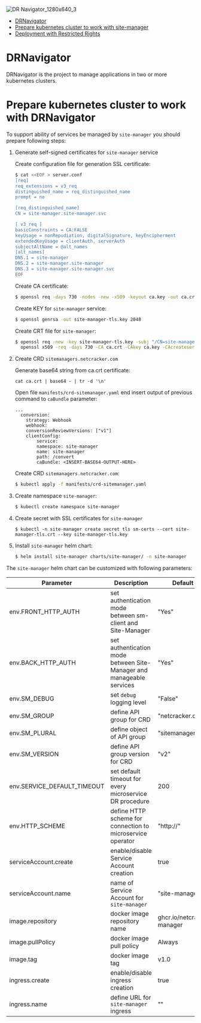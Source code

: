 ![DR Navigator_1280х640_3](https://user-images.githubusercontent.com/5212888/162979551-96cf5038-2015-4b45-9e02-94ed1a8cbd3f.png)

<!-- MarkdownTOC autolink="true" bracket="round" depth="3" -->
- [DRNavigator](#)
- [Prepare kubernetes cluster to work with site-manager](#prepare-kubernetes-cluster-to-work-with-site-manager)
- [Deployment with Restricted Rights](#deployment-with-restricted-rights)

<!-- /MarkdownTOC -->

# DRNavigator

DRNavigator is the project to manage applications in two or more kubernetes clusters.

# Prepare kubernetes cluster to work with DRNavigator

To support ability of services be managed by `site-manager` you should prepare following steps:

1. Generate self-signed certificates for `site-manager` service

    Create configuration file for generation SSL certificate:

    ```bash
    $ cat <<EOF > server.conf 
    [req]
    req_extensions = v3_req
    distinguished_name = req_distinguished_name
    prompt = no

    [req_distinguished_name]
    CN = site-manager.site-manager.svc

    [ v3_req ]
    basicConstraints = CA:FALSE
    keyUsage = nonRepudiation, digitalSignature, keyEncipherment
    extendedKeyUsage = clientAuth, serverAuth
    subjectAltName = @alt_names
    [alt_names]
    DNS.1 = site-manager
    DNS.2 = site-manager.site-manager
    DNS.3 = site-manager.site-manager.svc
    EOF
    ```

    Create CA certificate:

    ```bash
    $ openssl req -days 730 -nodes -new -x509 -keyout ca.key -out ca.crt -subj "/CN=SM service"
    ```

    Create KEY for `site-manager` service:

    ```bash
    $ openssl genrsa -out site-manager-tls.key 2048
    ```

    Create CRT file for `site-manager`:

    ```bash
    $ openssl req -new -key site-manager-tls.key -subj "/CN=site-manager.site-manager.svc" -config server.conf | \
      openssl x509 -req -days 730 -CA ca.crt -CAkey ca.key -CAcreateserial -out site-manager-tls.crt -extensions v3_req -extfile server.conf
    ```

2. Create CRD `sitemanagers.netcracker.com`

    Generate base64 string from ca.crt certificate:

    ```
    cat ca.crt | base64 - | tr -d '\n'
    ```

    Open file `manifests/crd-sitemanager.yaml` end insert output of previous command to `caBundle` parameter:

    ```
    ...
      conversion:
        strategy: Webhook
        webhook:
        conversionReviewVersions: ["v1"]
        clientConfig:
            service:
            namespace: site-manager
            name: site-manager
            path: /convert
            caBundle: <INSERT-BASE64-OUTPUT-HERE>
    ```

    Create CRD `sitemanagers.netcracker.com`:

    ```bash
    $ kubectl apply -f manifests/crd-sitemanager.yaml
    ```

3. Create namespace `site-manager`:

    ```bash
    $ kubectl create namespace site-manager
    ```

4. Create secret with SSL certificates for `site-manager`

    ```
    $ kubectl -n site-manager create secret tls sm-certs --cert site-manager-tls.crt --key site-manager-tls.key
    ```

5. Install `site-manager` helm chart:

    ```bash
    $ helm install site-manager charts/site-manager/ -n site-manager
    ```

The `site-manager` helm chart can be customized with following parameters:

| Parameter                   | Description                                                           | Default value                   |
|-----------------------------|-----------------------------------------------------------------------|---------------------------------|
| env.FRONT_HTTP_AUTH         | set authentication mode between sm-client and Site-Manager            | "Yes"                           |
| env.BACK_HTTP_AUTH          | set authentication mode between Site-Manager and manageable services  | "Yes"                           |
| env.SM_DEBUG                | set `debug` logging level                                             | "False"                         |
| env.SM_GROUP                | define API group for CRD                                              | "netcracker.com"                |
| env.SM_PLURAL               | define object of API group                                            | "sitemanagers"                  |
| env.SM_VERSION              | define API group version for CRD                                      | "v2"                            |
| env.SERVICE_DEFAULT_TIMEOUT | set default timeout for every microservice DR procedure               | 200                             |
| env.HTTP_SCHEME             | define HTTP scheme for connection to microservice operator            | "http://"                       |
| serviceAccount.create       | enable/disable Service Account creation                               | true                            |
| serviceAccount.name         | name of Service Account for `site-manager`                            | "site-manager-sa"               |
| image.repository            | docker image repository name                                          | ghcr.io/netcracker/site-manager |
| image.pullPolicy            | docker image pull policy                                              | Always                          |
| image.tag                   | docker image tag                                                      | v1.0                            |
| ingress.create              | enable/disable ingress creation                                       | true                            |
| ingress.name                | define URL for `site-manager` ingress                                 | ""                              |
